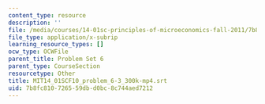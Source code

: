 ```yaml
---
content_type: resource
description: ''
file: /media/courses/14-01sc-principles-of-microeconomics-fall-2011/7b8fc810726559dbd0bc8c744aed7212_MIT14_01SCF10_problem_6-3_300k-mp4.srt
file_type: application/x-subrip
learning_resource_types: []
ocw_type: OCWFile
parent_title: Problem Set 6
parent_type: CourseSection
resourcetype: Other
title: MIT14_01SCF10_problem_6-3_300k-mp4.srt
uid: 7b8fc810-7265-59db-d0bc-8c744aed7212
---
```

